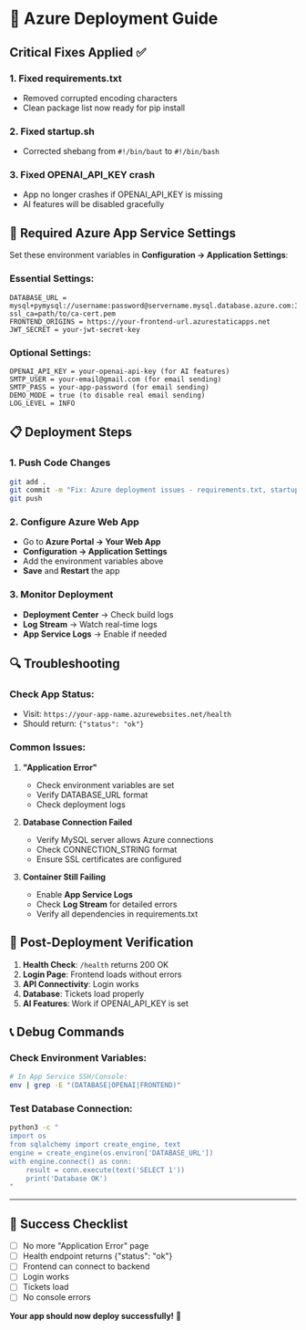 # 🚀 Azure Deployment Guide

## Critical Fixes Applied ✅

### 1. **Fixed requirements.txt** 
- Removed corrupted encoding characters
- Clean package list now ready for pip install

### 2. **Fixed startup.sh**
- Corrected shebang from `#!/bin/baut` to `#!/bin/bash`

### 3. **Fixed OPENAI_API_KEY crash**
- App no longer crashes if OPENAI_API_KEY is missing
- AI features will be disabled gracefully

## 🔧 Required Azure App Service Settings

Set these environment variables in **Configuration → Application Settings**:

### **Essential Settings:**
```
DATABASE_URL = mysql+pymysql://username:password@servername.mysql.database.azure.com:3306/databasename?ssl_ca=path/to/ca-cert.pem
FRONTEND_ORIGINS = https://your-frontend-url.azurestaticapps.net
JWT_SECRET = your-jwt-secret-key
```

### **Optional Settings:**
```
OPENAI_API_KEY = your-openai-api-key (for AI features)
SMTP_USER = your-email@gmail.com (for email sending)
SMTP_PASS = your-app-password (for email sending)
DEMO_MODE = true (to disable real email sending)
LOG_LEVEL = INFO
```

## 📋 Deployment Steps

### 1. **Push Code Changes**
```bash
git add .
git commit -m "Fix: Azure deployment issues - requirements.txt, startup.sh, config"
git push
```

### 2. **Configure Azure Web App**
- Go to **Azure Portal → Your Web App**
- **Configuration → Application Settings**
- Add the environment variables above
- **Save** and **Restart** the app

### 3. **Monitor Deployment**
- **Deployment Center** → Check build logs
- **Log Stream** → Watch real-time logs
- **App Service Logs** → Enable if needed

## 🔍 Troubleshooting

### Check App Status:
- Visit: `https://your-app-name.azurewebsites.net/health`
- Should return: `{"status": "ok"}`

### Common Issues:

1. **"Application Error"**
   - Check environment variables are set
   - Verify DATABASE_URL format
   - Check deployment logs

2. **Database Connection Failed**
   - Verify MySQL server allows Azure connections
   - Check CONNECTION_STRING format
   - Ensure SSL certificates are configured

3. **Container Still Failing**
   - Enable **App Service Logs**
   - Check **Log Stream** for detailed errors
   - Verify all dependencies in requirements.txt

## 🎯 Post-Deployment Verification

1. **Health Check**: `/health` returns 200 OK
2. **Login Page**: Frontend loads without errors  
3. **API Connectivity**: Login works
4. **Database**: Tickets load properly
5. **AI Features**: Work if OPENAI_API_KEY is set

## 📞 Debug Commands

### Check Environment Variables:
```bash
# In App Service SSH/Console:
env | grep -E "(DATABASE|OPENAI|FRONTEND)"
```

### Test Database Connection:
```bash
python3 -c "
import os
from sqlalchemy import create_engine, text
engine = create_engine(os.environ['DATABASE_URL'])
with engine.connect() as conn:
    result = conn.execute(text('SELECT 1'))
    print('Database OK')
"
```

---

## 🎉 Success Checklist

- [ ] No more "Application Error" page
- [ ] Health endpoint returns {"status": "ok"}
- [ ] Frontend can connect to backend
- [ ] Login works
- [ ] Tickets load
- [ ] No console errors

**Your app should now deploy successfully!** 🚀
